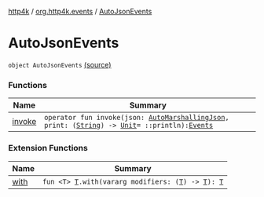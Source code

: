 [http4k](../../index.md) / [org.http4k.events](../index.md) / [AutoJsonEvents](./index.md)

# AutoJsonEvents

`object AutoJsonEvents` [(source)](https://github.com/http4k/http4k/blob/master/http4k-core/src/main/kotlin/org/http4k/events/AutoJsonEvents.kt#L5)

### Functions

| Name | Summary |
|---|---|
| [invoke](invoke.md) | `operator fun invoke(json: `[`AutoMarshallingJson`](../../org.http4k.format/-auto-marshalling-json/index.md)`, print: (`[`String`](https://kotlinlang.org/api/latest/jvm/stdlib/kotlin/-string/index.html)`) -> `[`Unit`](https://kotlinlang.org/api/latest/jvm/stdlib/kotlin/-unit/index.html)` = ::println): `[`Events`](../-events.md) |

### Extension Functions

| Name | Summary |
|---|---|
| [with](../../org.http4k.core/with.md) | `fun <T> `[`T`](../../org.http4k.core/with.md#T)`.with(vararg modifiers: (`[`T`](../../org.http4k.core/with.md#T)`) -> `[`T`](../../org.http4k.core/with.md#T)`): `[`T`](../../org.http4k.core/with.md#T) |

